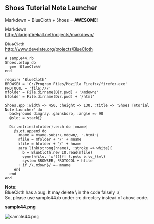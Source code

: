 Shoes Tutorial Note Launcher
----------------------------

Markdown + BlueCloth + Shoes = **AWESOME!**

Markdown <br>
<http://daringfireball.net/projects/markdown/>

BlueCloth <br>
<http://www.deveiate.org/projects/BlueCloth>

	# sample44.rb
	Shoes.setup do
	  gem 'BlueCloth'
	end
	
	require 'BlueCloth'
	BROWSER = 'C:/Program Files/Mozilla Firefox/firefox.exe'
	PROTOCOL = 'file:///'
	mfolder = File.dirname(Dir.pwd) + '/mdowns'
	hfolder = File.dirname(Dir.pwd) + '/html'
	
	Shoes.app :width => 450, :height => 130, :title => 'Shoes Tutorial Note Launcher' do
	  background dimgray..gainsboro, :angle => 90
	  @slot = stack{}
	  
	  Dir.entries(mfolder).each do |mname|
	    @slot.append do
	      hname = mname.sub(/\.mdown/, '.html')
	      mfile = mfolder + '/' + mname
	      hfile = hfolder + '/' + hname
	      para link(strong(hname), :stroke => white){
	        b = BlueCloth.new IO.read(mfile)
	        open(hfile, 'w'){|f| f.puts b.to_html}
	        system BROWSER, PROTOCOL + hfile
	      } if /\.mdown$/ =~ mname
	    end
	  end
	end


__Note:__ <br>
BlueCloth has a bug. It may delete __\\__ in the code falsely. :( <br>
So, please use sample44.rb under src directory instead of above code. <br>


**sample44.png**

![sample44.png](http://github.com/ashbb/shoes_tutorial_html/tree/master%2Fimages%2Fsample44.png?raw=true)
